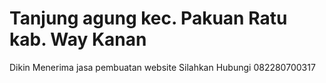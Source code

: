 # Tanjung agung kec. Pakuan Ratu kab. Way Kanan
Dikin Menerima jasa pembuatan website
Silahkan Hubungi 082280700317
